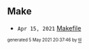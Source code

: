 ## Make


* <code>Apr 15, 2021</code> [Makefile](2021-04-15T10-02-48-makefile.md)

<sup><sub>generated 5 May 2021 20:37:46 by <a href='https://github.com/senorprogrammer/til'>til</a></sub></sup>
